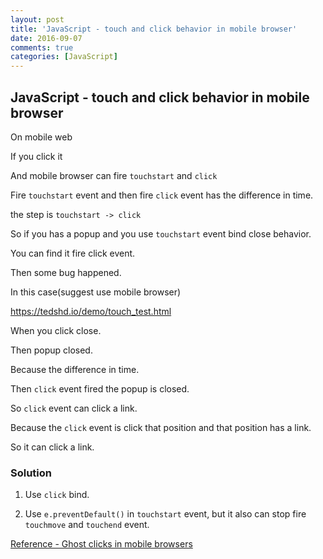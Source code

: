 ```yaml
---
layout: post
title: 'JavaScript - touch and click behavior in mobile browser'
date: 2016-09-07
comments: true
categories: [JavaScript]
---
```

## JavaScript - touch and click behavior in mobile browser

On mobile web

If you click it

And mobile browser can fire `touchstart` and `click`

Fire `touchstart` event and then fire `click` event has the difference in time.

the step is `touchstart -> click`

So if you has a popup and you use `touchstart` event bind close behavior.

You can find it fire click event.

Then some bug happened.

In this case(suggest use mobile browser)

https://tedshd.io/demo/touch_test.html

When you click close.

Then popup closed.

Because the difference in time.

Then `click` event fired the popup is closed.

So `click` event can click a link.

Because the `click` event is click that position and that position has a link.

So it can click a link.

### Solution

1. Use `click` bind.

2. Use `e.preventDefault()` in `touchstart` event, but it also can stop fire `touchmove` and `touchend` event.

[Reference - Ghost clicks in mobile browsers](http://ariatemplates.com/blog/2014/05/ghost-clicks-in-mobile-browsers/)
